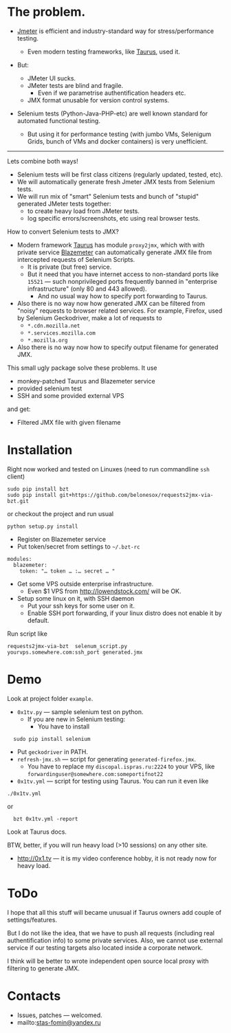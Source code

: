 

# The problem.

* [Jmeter](https://jmeter.apache.org/) is efficient and industry-standard way for  stress/performance testing.
  * Even modern testing frameworks, like [Taurus](http://gettaurus.org), used it.
* But:
  * JMeter UI sucks.
  * JMeter tests are blind and fragile.
    * Even if we parametrise authentification headers etc.
  * JMX format unusable for version control systems.

* Selenium tests (Python-Java-PHP-etc) are well known standard for automated functional testing.
  * But using it for performance testing (with jumbo VMs, Selenigum Grids, bunch of VMs and docker containers) is very unefficient.

---
Lets combine both ways!
* Selenium tests will be first class citizens (regularly updated, tested, etc).
* We will automatically generate fresh Jmeter JMX tests from Selenium tests.
* We will run mix of "smart" Selenium tests and bunch of "stupid" generated JMeter tests together: 
  * to create heavy load from JMeter tests.
  * log specific errors/screenshots, etc using real browser tests.

How to convert Selenium tests to JMX?
* Modern framework [Taurus](http://gettaurus.org) has module ``proxy2jmx``, which with with private service [Blazemeter](https://www.blazemeter.com/) can automatically generate JMX file from intercepted requests of Selenium Scripts.
   * It is private (but free) service.
   * But it need that you have internet access to non-standard ports like ``15521`` — such nonprivileged ports frequently banned in "enterprise infrastructure" (only 80 and 443 allowed).
      * And no usual way how to specify port forwarding to Taurus.
* Also there is no way now how generated JMX can be filtered from "noisy" requests to browser related services. For example, Firefox, used by Selenium Geckodriver, make a lot of requests to 
    * ``*.cdn.mozilla.net``
    * ``*.services.mozilla.com``
    * ``*.mozilla.org``
* Also there is no way now how to specify output filename for generated JMX.    

This small ugly package solve these problems. 
It use
* monkey-patched Taurus and Blazemeter service
* provided selenium test
* SSH and some provided external VPS

and get:
* Filtered JMX file with given filename

  

# Installation

Right now worked and tested on Linuxes (need to run commandline ``ssh`` client)
```
sudo pip install bzt
sudo pip install git+https://github.com/belonesox/requests2jmx-via-bzt.git 
```
or checkout the project and run usual
```
python setup.py install
```


* Register on Blazemeter service
* Put token/secret from settings to ``~/.bzt-rc``
```
modules:
  blazemeter:
    token: "… token … :… secret … "
```

* Get some VPS outside enterprise infrastructure. 
  * Even $1 VPS from http://lowendstock.com/ will be OK.
* Setup some linux on it, with SSH daemon
  * Put your ssh keys for some user on it.
  * Enable SSH port forwarding, if your linux distro does not enable it by default.


Run script like 
```
requests2jmx-via-bzt  selenum_script.py  yourvps.somewhere.com:ssh_port generated.jmx
```

# Demo
Look at project folder ``example``.

* ``0x1tv.py`` — sample selenium test on python. 
  * If you are new in Selenium testing:
    * You have to install 
```
  sudo pip install selenium
```
  * Put ``geckodriver`` in PATH.
* ``refresh-jmx.sh`` — script for generating ``generated-firefox.jmx``. 
  * You have to replace my ``discopal.ispras.ru:2224`` to your VPS, like ``forwardinguser@somewhere.com:someportifnot22``
* ``0x1tv.yml`` — script for testing using Taurus. You can run it even like
```
./0x1tv.yml
```
or 
```
  bzt 0x1tv.yml -report
```
Look at Taurus docs.

BTW, better, if you will run heavy load (>10 sessions) on any other site.

* http://0x1.tv — it is my video conference hobby, it is not ready now for heavy load.

# ToDo
I hope that all this stuff will became unusual if Taurus owners add couple of settings/features.

But I do not like the idea, that we have to 
push all requests (including real authentification info)
to some private services.
Also, we cannot use external service if our testing targets also located inside a corporate network.

I think will be better to wrote independent
open source local proxy with filtering
to generate JMX.

# Contacts
* Issues, patches — welcomed.
* mailto:stas-fomin@yandex.ru





